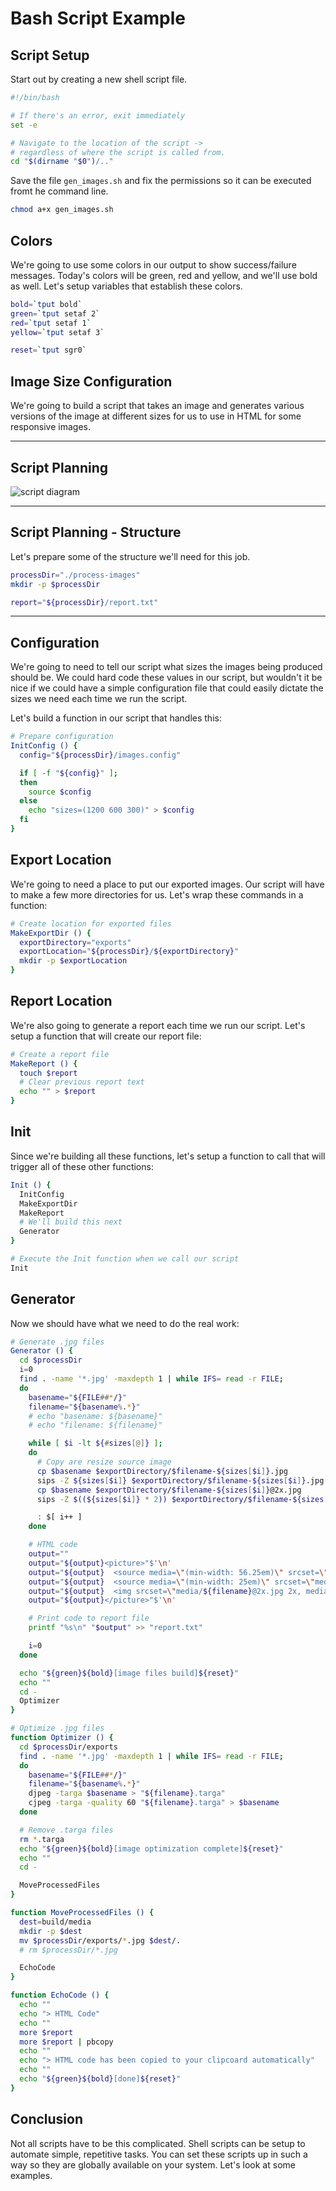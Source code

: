 # Bash Script Example

## Script Setup

Start out by creating a new shell script file.

```bash
#!/bin/bash

# If there's an error, exit immediately
set -e

# Navigate to the location of the script ->
# regardless of where the script is called from.
cd "$(dirname "$0")/.."
```

Save the file `gen_images.sh` and fix the permissions so it can be executed fromt he command line.

```bash
chmod a+x gen_images.sh
```

## Colors

We're going to use some colors in our output to show success/failure messages. Today's colors will be green, red and yellow, and we'll use bold as well. Let's setup variables that establish these colors.

```bash
bold=`tput bold`
green=`tput setaf 2`
red=`tput setaf 1`
yellow=`tput setaf 3`

reset=`tput sgr0`
```

## Image Size Configuration

We're going to build a script that takes an image and generates various versions of the image at different sizes for us to use in HTML for some responsive images.

---

## Script Planning

![script diagram](../../instructor_materials/images/07-bash_scripting/bash_scripting-001.png)

---

## Script Planning - Structure

Let's prepare some of the structure we'll need for this job.

```bash
processDir="./process-images"
mkdir -p $processDir

report="${processDir}/report.txt"
```

---

## Configuration

We're going to need to tell our script what sizes the images being produced should be. We could hard code these values in our script, but wouldn't it be nice if we could have a simple configuration file that could easily dictate the sizes we need each time we run the script.

Let's build a function in our script that handles this:

```bash
# Prepare configuration
InitConfig () {
  config="${processDir}/images.config"

  if [ -f "${config}" ];
  then
    source $config
  else
    echo "sizes=(1200 600 300)" > $config
  fi
}
```

## Export Location

We're going to need a place to put our exported images. Our script will have to make a few more directories for us. Let's wrap these commands in a function:

```bash
# Create location for exported files
MakeExportDir () {
  exportDirectory="exports"
  exportLocation="${processDir}/${exportDirectory}"
  mkdir -p $exportLocation
}
```

## Report Location

We're also going to generate a report each time we run our script. Let's setup a function that will create our report file:

```bash
# Create a report file
MakeReport () {
  touch $report
  # Clear previous report text
  echo "" > $report
}
```

## Init

Since we're building all these functions, let's setup a function to call that will trigger all of these other functions:

```bash
Init () {
  InitConfig
  MakeExportDir
  MakeReport
  # We'll build this next
  Generator
}

# Execute the Init function when we call our script
Init
```

## Generator

Now we should have what we need to do the real work:

```bash
# Generate .jpg files
Generator () {
  cd $processDir
  i=0
  find . -name '*.jpg' -maxdepth 1 | while IFS= read -r FILE;
  do
    basename="${FILE##*/}"
    filename="${basename%.*}"
    # echo "basename: ${basename}"
    # echo "filename: ${filename}"

    while [ $i -lt ${#sizes[@]} ];
    do
      # Copy are resize source image
      cp $basename $exportDirectory/$filename-${sizes[$i]}.jpg
      sips -Z ${sizes[$i]} $exportDirectory/$filename-${sizes[$i]}.jpg
      cp $basename $exportDirectory/$filename-${sizes[$i]}@2x.jpg
      sips -Z $((${sizes[$i]} * 2)) $exportDirectory/$filename-${sizes[$i]}@2x.jpg

      : $[ i++ ]
    done

    # HTML code
    output=""
    output="${output}<picture>"$'\n'
    output="${output}  <source media=\"(min-width: 56.25em)\" srcset=\"media/${filename}-1200@2x.jpg 2x,media/ ${filename}-1200.jpg 1x\">"$'\n'
    output="${output}  <source media=\"(min-width: 25em)\" srcset=\"media/${filename}-600@2x.jpg 2x,media/ ${filename}-600.jpg 1x\">"$'\n'
    output="${output}  <img srcset=\"media/${filename}@2x.jpg 2x, media/${filename}.jpg 1x\" src=\"media/${filename}-300.jpg\" alt=\"ALT ATTRIBUTE VALUE HERE\">"$'\n'
    output="${output}</picture>"$'\n'

    # Print code to report file
    printf "%s\n" "$output" >> "report.txt"

    i=0
  done

  echo "${green}${bold}[image files build]${reset}"
  echo ""
  cd -
  Optimizer
}

# Optimize .jpg files
function Optimizer () {
  cd $processDir/exports
  find . -name '*.jpg' -maxdepth 1 | while IFS= read -r FILE;
  do
    basename="${FILE##*/}"
    filename="${basename%.*}"
    djpeg -targa $basename > "${filename}.targa"
    cjpeg -targa -quality 60 "${filename}.targa" > $basename
  done

  # Remove .targa files
  rm *.targa
  echo "${green}${bold}[image optimization complete]${reset}"
  echo ""
  cd -

  MoveProcessedFiles
}

function MoveProcessedFiles () {
  dest=build/media
  mkdir -p $dest
  mv $processDir/exports/*.jpg $dest/.
  # rm $processDir/*.jpg

  EchoCode
}

function EchoCode () {
  echo ""
  echo "> HTML Code"
  echo ""
  more $report
  more $report | pbcopy
  echo ""
  echo "> HTML code has been copied to your clipcoard automatically"
  echo ""
  echo "${green}${bold}[done]${reset}"
}
```

## Conclusion

Not all scripts have to be this complicated. Shell scripts can be setup to automate simple, repetitive tasks. You can set these scripts up in such a way so they are globally available on your system. Let's look at some examples.